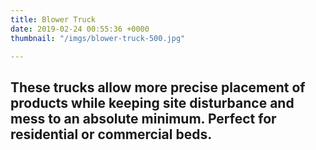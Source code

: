 ```yaml
---
title: Blower Truck
date: 2019-02-24 00:55:36 +0000
thumbnail: "/imgs/blower-truck-500.jpg"

---
```

These trucks allow more precise placement of products while keeping site disturbance and mess to an absolute minimum. Perfect for residential or commercial beds.
---